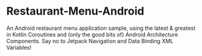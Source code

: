 # Restaurant-Menu-Android
An Android restaurant menu application sample, using the latest &amp; greatest in Kotlin Coroutines and (only the good bits of) Android Architecture Components.
Say no to Jetpack Navigation and Data Binding XML Variables!
